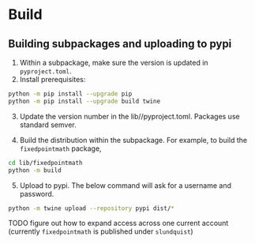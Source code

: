 # Build

## Building subpackages and uploading to pypi

1. Within a subpackage, make sure the version is updated in `pyproject.toml`.
2. Install prerequisites:

```bash
python -m pip install --upgrade pip
python -m pip install --upgrade build twine
```

3. Update the version number in the lib/<package>/pyproject.toml. Packages use standard semver.

4. Build the distribution within the subpackage. For example, to build the `fixedpointmath` package,

```bash
cd lib/fixedpointmath
python -m build
```

5. Upload to pypi. The below command will ask for a username and password.

```bash
python -m twine upload --repository pypi dist/*
```

TODO figure out how to expand access across one current account (currently `fixedpointmath` is published under `slundquist`)
